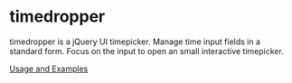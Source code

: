 # timedropper
timedropper is a jQuery UI timepicker. Manage time input fields in a standard form. Focus on the input to open an small interactive timepicker.


[Usage and Examples](https://adam5wu.github.io/timedropper/)


